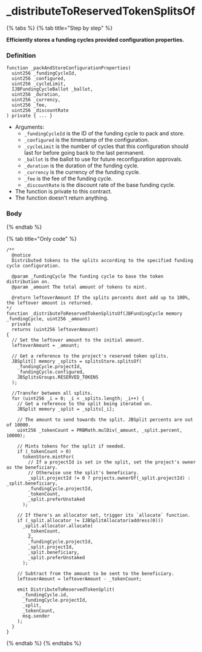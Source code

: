 # \_distributeToReservedTokenSplitsOf

{% tabs %}
{% tab title="Step by step" %}

**Efficiently stores a funding cycles provided configuration properties.**

### Definition

```solidity
function _packAndStoreConfigurationProperties(
  uint256 _fundingCycleId,
  uint256 _configured,
  uint256 _cycleLimit,
  IJBFundingCycleBallot _ballot,
  uint256 _duration,
  uint256 _currency,
  uint256 _fee,
  uint256 _discountRate
) private { ... }
```

* Arguments:
  * `_fundingCycleId` is the ID of the funding cycle to pack and store.
  * `_configured` is the timestamp of the configuration.
  * `_cycleLimit` is the number of cycles that this configuration should last for before going back to the last permanent.
  * `_ballot` is the ballot to use for future reconfiguration approvals.
  * `_duration` is the duration of the funding cycle.
  * `_currency` is the currency of the funding cycle.
  * `_fee` is the fee of the funding cycle.
  * `_discountRate` is the discount rate of the base funding cycle.
* The function is private to this contract.
* The function doesn't return anything.

### Body
{% endtab %}

{% tab title="Only code" %}
```solidity
/**
  @notice
  Distributed tokens to the splits according to the specified funding cycle configuration.

  @param _fundingCycle The funding cycle to base the token distribution on.
  @param _amount The total amount of tokens to mint.

  @return leftoverAmount If the splits percents dont add up to 100%, the leftover amount is returned.
*/
function _distributeToReservedTokenSplitsOf(JBFundingCycle memory _fundingCycle, uint256 _amount)
  private
  returns (uint256 leftoverAmount)
{
  // Set the leftover amount to the initial amount.
  leftoverAmount = _amount;

  // Get a reference to the project's reserved token splits.
  JBSplit[] memory _splits = splitsStore.splitsOf(
    _fundingCycle.projectId,
    _fundingCycle.configured,
    JBSplitsGroups.RESERVED_TOKENS
  );

  //Transfer between all splits.
  for (uint256 _i = 0; _i < _splits.length; _i++) {
    // Get a reference to the split being iterated on.
    JBSplit memory _split = _splits[_i];

    // The amount to send towards the split. JBSplit percents are out of 10000.
    uint256 _tokenCount = PRBMath.mulDiv(_amount, _split.percent, 10000);

    // Mints tokens for the split if needed.
    if (_tokenCount > 0)
      tokenStore.mintFor(
        // If a projectId is set in the split, set the project's owner as the beneficiary.
        // Otherwise use the split's beneficiary.
        _split.projectId != 0 ? projects.ownerOf(_split.projectId) : _split.beneficiary,
        _fundingCycle.projectId,
        _tokenCount,
        _split.preferUnstaked
      );

    // If there's an allocator set, trigger its `allocate` function.
    if (_split.allocator != IJBSplitAllocator(address(0)))
      _split.allocator.allocate(
        _tokenCount,
        2,
        _fundingCycle.projectId,
        _split.projectId,
        _split.beneficiary,
        _split.preferUnstaked
      );

    // Subtract from the amount to be sent to the beneficiary.
    leftoverAmount = leftoverAmount - _tokenCount;

    emit DistributeToReservedTokenSplit(
      _fundingCycle.id,
      _fundingCycle.projectId,
      _split,
      _tokenCount,
      msg.sender
    );
  }
}
```
{% endtab %}
{% endtabs %}
